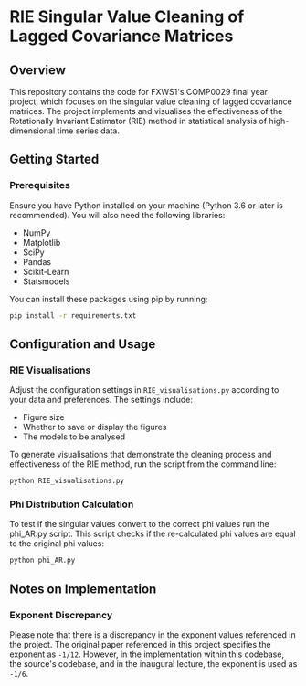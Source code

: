 # RIE Singular Value Cleaning of Lagged Covariance Matrices

## Overview
This repository contains the code for FXWS1's COMP0029 final year project, which focuses on the singular value cleaning of lagged covariance matrices. The project implements and visualises the effectiveness of the Rotationally Invariant Estimator (RIE) method in statistical analysis of high-dimensional time series data.

## Getting Started

### Prerequisites
Ensure you have Python installed on your machine (Python 3.6 or later is recommended). You will also need the following libraries:
- NumPy
- Matplotlib
- SciPy
- Pandas
- Scikit-Learn
- Statsmodels

You can install these packages using pip by running:
```bash
pip install -r requirements.txt
```

## Configuration and Usage

### RIE Visualisations
Adjust the configuration settings in `RIE_visualisations.py` according to your data and preferences. The settings include:
- Figure size
- Whether to save or display the figures
- The models to be analysed

To generate visualisations that demonstrate the cleaning process and effectiveness of the RIE method, run the script from the command line:

```bash
python RIE_visualisations.py
```

### Phi Distribution Calculation
To test if the singular values convert to the correct phi values run the phi_AR.py script. This script checks if the re-calculated phi values are equal to the original phi values:

```bash
python phi_AR.py
```

## Notes on Implementation

### Exponent Discrepancy
Please note that there is a discrepancy in the exponent values referenced in the project. The original paper referenced in this project specifies the exponent as `-1/12`. However, in the implementation within this codebase, the source's codebase, and in the inaugural lecture, the exponent is used as `-1/6`.